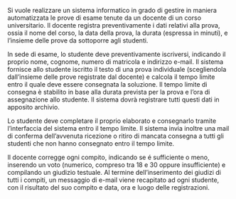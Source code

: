Si vuole realizzare un sistema informatico in grado di gestire in maniera automatizzata le prove di esame tenute da un docente di un corso universitario. Il docente registra preventivamente i dati relativi alla prova, ossia il nome del corso, la data della prova, la durata (espressa in minuti), e l’insieme delle prove da sottoporre agli studenti.

In sede di esame, lo studente deve preventivamente iscriversi, indicando il proprio nome, cognome, numero di matricola e indirizzo e-mail. Il sistema fornisce allo studente iscritto il testo di una prova individuale (scegliendola dall’insieme delle prove registrate dal docente) e calcola il tempo limite entro il quale deve essere consegnata la soluzione. Il tempo limite di consegna è stabilito in base alla durata prevista per la prova e l’ora di assegnazione allo studente. Il sistema dovrà registrare tutti questi dati in apposito archivio. 

Lo studente deve completare il proprio elaborato e consegnarlo tramite l’interfaccia del sistema entro il tempo limite. Il sistema invia inoltre una mail di conferma dell’avvenuta ricezione o ritiro di mancata consegna a tutti gli studenti che non hanno consegnato entro il tempo limite.

Il docente corregge ogni compito, indicando se é sufficiente o meno, inserendo un voto (numerico, compreso tra 18 e 30 oppure insufficiente) e compilando un giudizio testuale. Al termine dell’inserimento dei giudizi di tutti i compiti, un messaggio di e-mail viene recapitato ad ogni studente, con il risultato del suo compito e data, ora e luogo delle registrazioni.